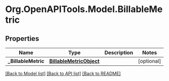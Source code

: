 
# Org.OpenAPITools.Model.BillableMetric

## Properties

Name | Type | Description | Notes
------------ | ------------- | ------------- | -------------
**_BillableMetric** | [**BillableMetricObject**](BillableMetricObject.md) |  | [optional] 

[[Back to Model list]](../README.md#documentation-for-models)
[[Back to API list]](../README.md#documentation-for-api-endpoints)
[[Back to README]](../README.md)

